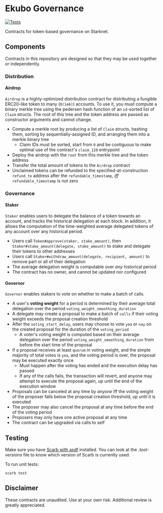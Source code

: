 # Ekubo Governance

[![Tests](https://github.com/EkuboProtocol/governance/actions/workflows/test.yaml/badge.svg)](https://github.com/EkuboProtocol/governance/actions/workflows/test.yaml)

Contracts for token-based governance on Starknet.

## Components

Contracts in this repository are designed so that they may be used together _or_ independently.

### Distribution

#### Airdrop

`Airdrop` is a highly-optimized distribution contract for distributing a fungible ERC20-like token to many (`O(1e6)`) accounts. To use it, you must compute a binary merkle tree using the pedersen hash function of an `id`-sorted list of `Claim` structs. The root of this tree and the token address are passed as constructor arguments and cannot change.

- Compute a merkle root by producing a list of `Claim` structs, hashing them, sorting by sequentially-assigned ID, and arranging them into a merkle binary tree
  - Claim IDs must be sorted, start from `0` and be contiguous to make optimal use of the contract's `claim_128` entrypoint
- Deploy the airdrop with the `root` from this merkle tree and the token address
- Transfer the total amount of tokens to the `Airdrop` contract
- Unclaimed tokens can be refunded to the specified-at-construction `refund_to` address after the `refundable_timestamp`, _iff_ `refundable_timestamp` is not zero

### Governance

#### Staker

`Staker` enables users to delegate the balance of a token towards an account, and tracks the historical delegation at each block. In addition, it allows the computation of the time-weighted average delegated tokens of any account over any historical period.

- Users call `Token#approve(staker, stake_amount)`, then `Staker#stake_amount(delegate, stake_amount)` to stake and delegate their tokens to other addresses
- Users call `Staker#withdraw_amount(delegate, recipient, amount)` to remove part or all of their delegation
- The average delegation weight is computable over *any* historical period
- The contract has no owner, and cannot be updated nor configured

#### Governor

`Governor` enables stakers to vote on whether to make a batch of calls.

- A user's **voting weight** for a period is determined by their average total delegation over the period `voting_weight_smoothing_duration`
- A delegate may create a proposal to make a batch of `calls` if their voting weight exceeds the proposal creation threshold
- After the `voting_start_delay`, users may choose to vote `yea` or `nay` on the created proposal for the duration of the `voting_period`
  - A voter's voting weight is computed based on their average delegation over the period `voting_weight_smoothing_duration` from before the start time of the proposal
- If a proposal receives at least `quorum` in voting weight, and the simple majority of total votes is `yea`, and the voting period is over, the proposal may be executed exactly once
  - Must happen after the voting has ended and the execution delay has passed
  - If any of the calls fails, the transaction will revert, and anyone may attempt to execute the proposal again, up until the end of the execution window
- Proposals can be canceled at any time by _anyone_ iff the voting weight of the proposer falls below the proposal creation threshold, up until it is executed
- The proposer may also cancel the proposal at any time before the end of the voting period
- Proposers may only have one active proposal at any time
- The contract can be upgraded via calls to self

## Testing

Make sure you have [Scarb with asdf](https://docs.swmansion.com/scarb/download#install-via-asdf) installed. You can look at the _.tool-versions_ file to know which version of Scarb is currently used.

To run unit tests:

```
scarb test
```

## Disclaimer

These contracts are unaudited. Use at your own risk. Additional review is greatly appreciated.
